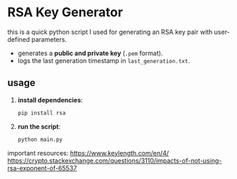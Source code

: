 # RSA Key Generator

this is a quick python script I used for generating an RSA key pair with user-defined parameters.

- generates a **public and private key** (`.pem` format).
- logs the last generation timestamp in `last_generation.txt`.

## usage
1. **install dependencies**:
   ```sh
   pip install rsa

1. **run the script**:
   ```sh
   python main.py

important resources:
https://www.keylength.com/en/4/
https://crypto.stackexchange.com/questions/3110/impacts-of-not-using-rsa-exponent-of-65537